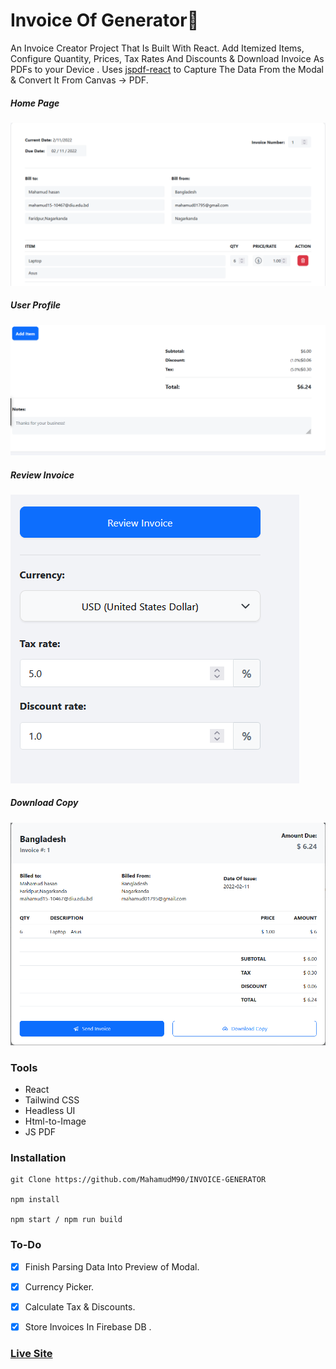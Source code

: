# Invoice Of Generator🧾

An Invoice Creator Project That Is Built With React. Add Itemized Items, Configure Quantity, Prices, Tax Rates And Discounts & Download Invoice As PDFs to your Device . Uses [jspdf-react](https://www.npmjs.com/package/jspdf-react) to Capture The Data From the Modal & Convert It From Canvas -> PDF.



##### Home Page

![ScreenShot Of Form](screenshots/a.png)



##### User Profile

![ScreenShot of Form](screenshots/b.png)



##### Review Invoice

![ScreenShot of Form](screenshots/c.png)



##### Download Copy

![ScreenShot of Form](screenshots/d.png)

### Tools

- React
- Tailwind CSS
- Headless UI
- Html-to-Image
- JS PDF


### Installation

```
git Clone https://github.com/MahamudM90/INVOICE-GENERATOR

npm install

npm start / npm run build
```

### To-Do
- [x] Finish Parsing Data Into Preview of Modal.

- [x] Currency Picker.

- [x] Calculate Tax & Discounts.

- [x] Store Invoices In Firebase DB .


 ###    [Live Site](https://invoice-generator-react.netlify.app/) 
